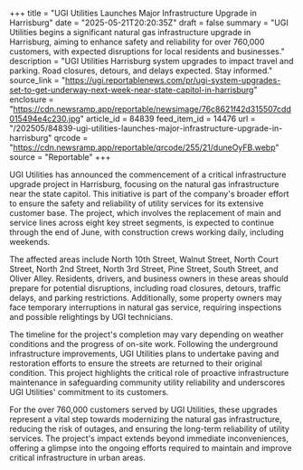 +++
title = "UGI Utilities Launches Major Infrastructure Upgrade in Harrisburg"
date = "2025-05-21T20:20:35Z"
draft = false
summary = "UGI Utilities begins a significant natural gas infrastructure upgrade in Harrisburg, aiming to enhance safety and reliability for over 760,000 customers, with expected disruptions for local residents and businesses."
description = "UGI Utilities Harrisburg system upgrades to impact travel and parking. Road closures, detours, and delays expected. Stay informed."
source_link = "https://ugi.reportablenews.com/pr/ugi-system-upgrades-set-to-get-underway-next-week-near-state-capitol-in-harrisburg"
enclosure = "https://cdn.newsramp.app/reportable/newsimage/76c8621f42d315507cdd015494e4c230.jpg"
article_id = 84839
feed_item_id = 14476
url = "/202505/84839-ugi-utilities-launches-major-infrastructure-upgrade-in-harrisburg"
qrcode = "https://cdn.newsramp.app/reportable/qrcode/255/21/duneOyFB.webp"
source = "Reportable"
+++

<p>UGI Utilities has announced the commencement of a critical infrastructure upgrade project in Harrisburg, focusing on the natural gas infrastructure near the state capitol. This initiative is part of the company's broader effort to ensure the safety and reliability of utility services for its extensive customer base. The project, which involves the replacement of main and service lines across eight key street segments, is expected to continue through the end of June, with construction crews working daily, including weekends.</p><p>The affected areas include North 10th Street, Walnut Street, North Court Street, North 2nd Street, North 3rd Street, Pine Street, South Street, and Oliver Alley. Residents, drivers, and business owners in these areas should prepare for potential disruptions, including road closures, detours, traffic delays, and parking restrictions. Additionally, some property owners may face temporary interruptions in natural gas service, requiring inspections and possible relightings by UGI technicians.</p><p>The timeline for the project's completion may vary depending on weather conditions and the progress of on-site work. Following the underground infrastructure improvements, UGI Utilities plans to undertake paving and restoration efforts to ensure the streets are returned to their original condition. This project highlights the critical role of proactive infrastructure maintenance in safeguarding community utility reliability and underscores UGI Utilities' commitment to its customers.</p><p>For the over 760,000 customers served by UGI Utilities, these upgrades represent a vital step towards modernizing the natural gas infrastructure, reducing the risk of outages, and ensuring the long-term reliability of utility services. The project's impact extends beyond immediate inconveniences, offering a glimpse into the ongoing efforts required to maintain and improve critical infrastructure in urban areas.</p>